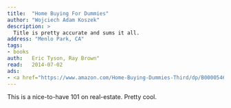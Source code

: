 ```yaml
---
title:	"Home Buying For Dummies"
author: "Wojciech Adam Koszek"
description: >
  Title is pretty accurate and sums it all.
address: "Menlo Park, CA"
tags:
- books
auth:	Eric Tyson, Ray Brown"
read:	2014-07-02
ads:
- <a href="https://www.amazon.com/Home-Buying-Dummies-Third/dp/B0000546P3/ref=as_li_ss_il?s=books&ie=UTF8&qid=1477461248&sr=1-1&keywords=home+buying+for+dummies+audiobook&linkCode=li2&tag=wkoszek08-20&linkId=8524ac5239d8c1d2cf659c5a729d2a61" target="_blank"><img border="0" src="//ws-na.amazon-adsystem.com/widgets/q?_encoding=UTF8&ASIN=B0000546P3&Format=_SL160_&ID=AsinImage&MarketPlace=US&ServiceVersion=20070822&WS=1&tag=wkoszek08-20" ></a><img src="https://ir-na.amazon-adsystem.com/e/ir?t=wkoszek08-20&l=li2&o=1&a=B0000546P3" width="1" height="1" border="0" alt="" style="border:none !important; margin:0px !important;" />
---
```


This is a nice-to-have 101 on real-estate. Pretty cool.
